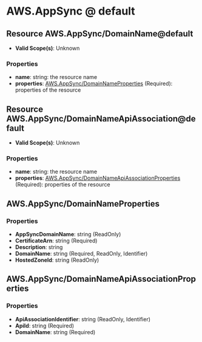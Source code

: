# AWS.AppSync @ default

## Resource AWS.AppSync/DomainName@default
* **Valid Scope(s)**: Unknown
### Properties
* **name**: string: the resource name
* **properties**: [AWS.AppSync/DomainNameProperties](#awsappsyncdomainnameproperties) (Required): properties of the resource

## Resource AWS.AppSync/DomainNameApiAssociation@default
* **Valid Scope(s)**: Unknown
### Properties
* **name**: string: the resource name
* **properties**: [AWS.AppSync/DomainNameApiAssociationProperties](#awsappsyncdomainnameapiassociationproperties) (Required): properties of the resource

## AWS.AppSync/DomainNameProperties
### Properties
* **AppSyncDomainName**: string (ReadOnly)
* **CertificateArn**: string (Required)
* **Description**: string
* **DomainName**: string (Required, ReadOnly, Identifier)
* **HostedZoneId**: string (ReadOnly)

## AWS.AppSync/DomainNameApiAssociationProperties
### Properties
* **ApiAssociationIdentifier**: string (ReadOnly, Identifier)
* **ApiId**: string (Required)
* **DomainName**: string (Required)

